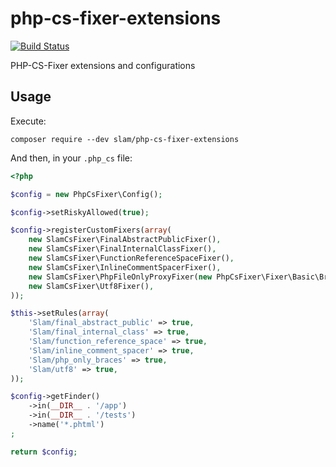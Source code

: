 # php-cs-fixer-extensions

[![Build Status](https://travis-ci.org/Slamdunk/php-cs-fixer-extensions.svg?branch=master)](https://travis-ci.org/Slamdunk/php-cs-fixer-extensions)

PHP-CS-Fixer extensions and configurations

## Usage

Execute:

`composer require --dev slam/php-cs-fixer-extensions`

And then, in your `.php_cs` file:

```php
<?php

$config = new PhpCsFixer\Config();

$config->setRiskyAllowed(true);

$config->registerCustomFixers(array(
    new SlamCsFixer\FinalAbstractPublicFixer(),
    new SlamCsFixer\FinalInternalClassFixer(),
    new SlamCsFixer\FunctionReferenceSpaceFixer(),
    new SlamCsFixer\InlineCommentSpacerFixer(),
    new SlamCsFixer\PhpFileOnlyProxyFixer(new PhpCsFixer\Fixer\Basic\BracesFixer()),
    new SlamCsFixer\Utf8Fixer(),
));

$this->setRules(array(
    'Slam/final_abstract_public' => true,
    'Slam/final_internal_class' => true,
    'Slam/function_reference_space' => true,
    'Slam/inline_comment_spacer' => true,
    'Slam/php_only_braces' => true,
    'Slam/utf8' => true,
));

$config->getFinder()
    ->in(__DIR__ . '/app')
    ->in(__DIR__ . '/tests')
    ->name('*.phtml')
;

return $config;

```
